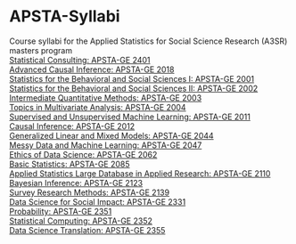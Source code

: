# APSTA-Syllabi
Course syllabi for the Applied Statistics for Social Science Research (A3SR) masters program
<br>
[Statistical Consulting: APSTA-GE 2401](https://github.com/priism-center/APASTA-Syllabi/blob/main/syllabi/APSTA-GE%202401%2C%20Statistical%20Consulting%2C%20syllabus%2C%20Fall%202022.pdf)
<br>
[Advanced Causal Inference: APSTA-GE 2018](https://github.com/priism-center/APASTA-Syllabi/blob/main/syllabi/%20APSTA-GE%202018%20ADVANCED%20CAUSAL%20INFERENCE%20DESIGNS%20AND%20APPLICATIONS%20.pdf)
<br>
[Statistics for the Behavioral and Social Sciences I: APSTA-GE 2001](https://github.com/priism-center/APASTA-Syllabi/blob/main/APSTA-GE-2001.pdf)
<br>
[Statistics for the Behavioral and Social Sciences II: APSTA-GE 2002](https://github.com/priism-center/APASTA-Syllabi/blob/main/APSTA-GE%202002%20Statistics%20for%20the%20Behavioral%20and%20Social%20Sciences%20II.pdf)
<br>
[Intermediate Quantitative Methods: APSTA-GE 2003](https://github.com/priism-center/APASTA-Syllabi/blob/main/APSTA-GE%202003%20Intermediate%20Quantitative%20Methods.pdf)
<br>
[Topics in Multivariate Analysis: APSTA-GE 2004](https://github.com/priism-center/APASTA-Syllabi/blob/main/APSTA-GE%202004%20Topics%20in%20Multivariate%20Analysis.pdf)
<br>
[Supervised and Unsupervised Machine Learning: APSTA-GE 2011](https://github.com/priism-center/APASTA-Syllabi/blob/main/APSTA-GE%202011%20Wi23%20Machine%20Learning.pdf)
<br>
[Causal Inference: APSTA-GE 2012](https://github.com/priism-center/APASTA-Syllabi/blob/main/APSTA-GE%202012%20Causal%20Inference.pdf)
<br>
[Generalized Linear and Mixed Models: APSTA-GE 2044](https://github.com/priism-center/APASTA-Syllabi/blob/main/APSTA-GE%202044%20Generalized%20Linear%20and%20Mixed%20Models%20.pdf)
<br>
[Messy Data and Machine Learning: APSTA-GE 2047](https://github.com/priism-center/APASTA-Syllabi/blob/main/APSTA-GE%202047_%20Messy%20Data%20and%20Machine%20Learning.pdf)
<br>
[Ethics of Data Science: APSTA-GE 2062](https://github.com/priism-center/APASTA-Syllabi/blob/main/APSTA-GE%202062%20Ethics%20of%20Data%20Science.pdf)
<br>
[Basic Statistics: APSTA-GE 2085](https://github.com/priism-center/APASTA-Syllabi/blob/main/APSTA-GE%202085%20Basic%20Statistics.pdf)
<br>
[Applied Statistics Large Database in Applied Research: APSTA-GE 2110](https://github.com/priism-center/APASTA-Syllabi/blob/main/APSTA-GE%202110%20Applied%20Statistics_%20Large%20Database%20in%20Applied%20Research.pdf)
<br>
[Bayesian Inference: APSTA-GE 2123](https://github.com/priism-center/APASTA-Syllabi/blob/main/APSTA-GE%202123_%20Bayesian%20Inference.pdf)
<br>
[Survey Research Methods: APSTA-GE 2139](https://github.com/priism-center/APASTA-Syllabi/blob/main/APSTA-GE%202139%20Survey%20Research%20Methods.pdf)
<br>
[Data Science for Social Impact: APSTA-GE 2331](https://github.com/priism-center/APASTA-Syllabi/blob/main/APSTA-GE%202331%20Data%20Science%20for%20Social%20Impact.pdf)
<br>
[Probability: APSTA-GE 2351](https://github.com/priism-center/APASTA-Syllabi/blob/main/APSTA-GE%202351%20Probability.pdf)
<br>
[Statistical Computing: APSTA-GE 2352](https://github.com/priism-center/APASTA-Syllabi/blob/main/APSTA-GE%202352%20Statistical%20Computing.pdf)
<br>
[Data Science Translation: APSTA-GE 2355](https://github.com/priism-center/APASTA-Syllabi/blob/main/APSTA-GE%202355%20Data%20Science%20Translation.pdf)

